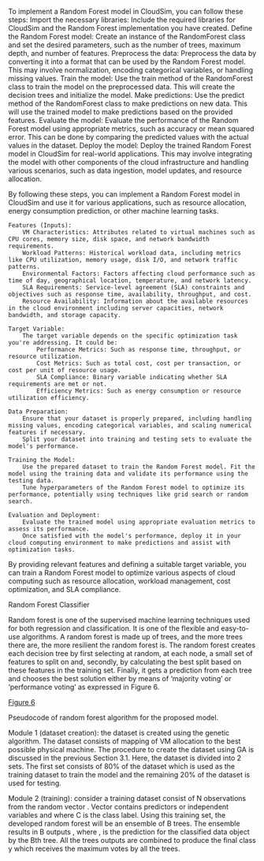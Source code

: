 To implement a Random Forest model in CloudSim, you can follow these steps:
    Import the necessary libraries: Include the required libraries for CloudSim and the Random Forest implementation you have created.
    Define the Random Forest model: Create an instance of the RandomForest class and set the desired parameters, such as the number of trees, maximum depth, and number of features.
    Preprocess the data: Preprocess the data by converting it into a format that can be used by the Random Forest model. This may involve normalization, encoding categorical variables, or handling missing values.
    Train the model: Use the train method of the RandomForest class to train the model on the preprocessed data. This will create the decision trees and initialize the model.
    Make predictions: Use the predict method of the RandomForest class to make predictions on new data. This will use the trained model to make predictions based on the provided features.
    Evaluate the model: Evaluate the performance of the Random Forest model using appropriate metrics, such as accuracy or mean squared error. This can be done by comparing the predicted values with the actual values in the dataset.
    Deploy the model: Deploy the trained Random Forest model in CloudSim for real-world applications. This may involve integrating the model with other components of the cloud infrastructure and handling various scenarios, such as data ingestion, model updates, and resource allocation.

By following these steps, you can implement a Random Forest model in CloudSim and use it for various applications, such as resource allocation, energy consumption prediction, or other machine learning tasks.
    
    Features (Inputs):
        VM Characteristics: Attributes related to virtual machines such as CPU cores, memory size, disk space, and network bandwidth requirements.
        Workload Patterns: Historical workload data, including metrics like CPU utilization, memory usage, disk I/O, and network traffic patterns.
        Environmental Factors: Factors affecting cloud performance such as time of day, geographical location, temperature, and network latency.
        SLA Requirements: Service-level agreement (SLA) constraints and objectives such as response time, availability, throughput, and cost.
        Resource Availability: Information about the available resources in the cloud environment including server capacities, network bandwidth, and storage capacity.

    Target Variable:
        The target variable depends on the specific optimization task you're addressing. It could be:
            Performance Metrics: Such as response time, throughput, or resource utilization.
            Cost Metrics: Such as total cost, cost per transaction, or cost per unit of resource usage.
            SLA Compliance: Binary variable indicating whether SLA requirements are met or not.
            Efficiency Metrics: Such as energy consumption or resource utilization efficiency.

    Data Preparation:
        Ensure that your dataset is properly prepared, including handling missing values, encoding categorical variables, and scaling numerical features if necessary.
        Split your dataset into training and testing sets to evaluate the model's performance.

    Training the Model:
        Use the prepared dataset to train the Random Forest model. Fit the model using the training data and validate its performance using the testing data.
        Tune hyperparameters of the Random Forest model to optimize its performance, potentially using techniques like grid search or random search.

    Evaluation and Deployment:
        Evaluate the trained model using appropriate evaluation metrics to assess its performance.
        Once satisfied with the model's performance, deploy it in your cloud computing environment to make predictions and assist with optimization tasks.

By providing relevant features and defining a suitable target variable, you can train a Random Forest model to optimize various aspects of cloud computing such as resource allocation, workload management, cost optimization, and SLA compliance.

Random Forest Classifier

Random forest is one of the supervised machine learning techniques used for both regression and classification. It is one of the flexible and easy-to-use algorithms. A random forest is made up of trees, and the more trees there are, the more resilient the random forest is. The random forest creates each decision tree by first selecting at random, at each node, a small set of features to split on and, secondly, by calculating the best split based on these features in the training set. Finally, it gets a prediction from each tree and chooses the best solution either by means of ‘majority voting’ or ‘performance voting’ as expressed in Figure 6.

[Figure 6](https://static.hindawi.com/articles/sp/volume-2021/4924708/figures/4924708.fig.006.jpg)
 
Pseudocode of random forest algorithm for the proposed model.

Module 1 (dataset creation): the dataset is created using the genetic algorithm. The dataset consists of mapping of VM allocation to the best possible physical machine. The procedure to create the dataset using GA is discussed in the previous Section 3.1. Here, the dataset is divided into 2 sets. The first set consists of 80% of the dataset which is used as the training dataset to train the model and the remaining 20% of the dataset is used for testing.

Module 2 (training): consider a training dataset
consist of N observations from the random vector . Vector contains predictors or independent variables and where C is the class label. Using this training set, the developed random forest will be an ensemble of B trees. The ensemble results in B outputs , where , is the prediction for the classified data object by the Bth tree. All the trees outputs are combined to produce the final class y which receives the maximum votes by all the trees.
